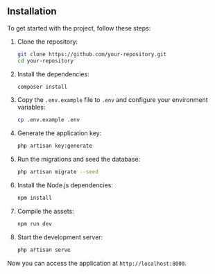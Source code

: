
## Installation

To get started with the project, follow these steps:

1. Clone the repository:
    ```sh
    git clone https://github.com/your-repository.git
    cd your-repository
    ```

2. Install the dependencies:
    ```sh
    composer install
    ```

3. Copy the `.env.example` file to `.env` and configure your environment variables:
    ```sh
    cp .env.example .env
    ```

4. Generate the application key:
    ```sh
    php artisan key:generate
    ```

5. Run the migrations and seed the database:
    ```sh
    php artisan migrate --seed
    ```

6. Install the Node.js dependencies:
    ```sh
    npm install
    ```

7. Compile the assets:
    ```sh
    npm run dev
    ```

8. Start the development server:
    ```sh
    php artisan serve
    ```

Now you can access the application at `http://localhost:8000`.
